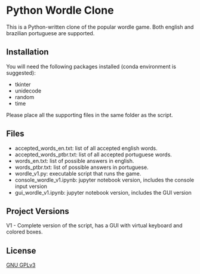 # Python Wordle Clone

This is a Python-written clone of the popular wordle game. Both english and brazilian portuguese are supported.

## Installation

You will need the following packages installed (conda environment is suggested):

- tkinter
- unidecode 
- random 
- time

Please place all the supporting files in the same folder as the script.

## Files
- accepted_words_en.txt: list of all accepted english words.
- accepted_words_ptbr.txt: list of all accepted portuguese words.
- words_en.txt: list of possible answers in english.
- words_ptbr.txt: list of possible answers in portuguese.
- wordle_v1.py: executable script that runs the game. 
- console_wordle_v1.ipynb: jupyter notebook version, includes the console input version
- gui_wordle_v1.ipynb: jupyter notebook version, includes the GUI version

## Project Versions
V1 - Complete version of the script, has a GUI with virtual keyboard and colored boxes.

## License
[GNU GPLv3](https://choosealicense.com/licenses/gpl-3.0/#)
